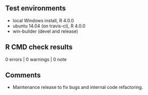 ## Test environments
* local Windows install, R 4.0.0
* ubuntu 14.04 (on travis-ci), R 4.0.0
* win-builder (devel and release)

## R CMD check results

0 errors | 0 warnings | 0 note

## Comments

  - Maintenance release to fix bugs and internal code refactoring.
